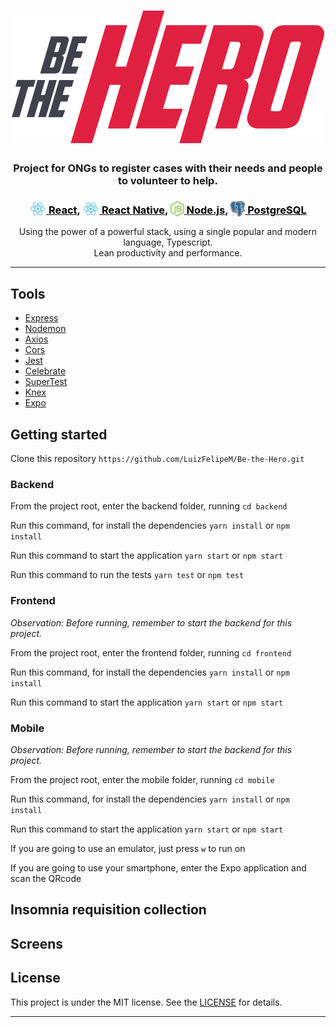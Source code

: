 <h1 align="center">
    <img alt="Be the Hero" title="Be the Hero" src="imgs/logo.svg">
</h1>

<!-- <p align="center">
  <img alt="GitHub language count" src="https://img.shields.io/github/languages/count/annaflavia-castro/be-the-hero.svg">

  <img alt="Repository size" src="https://img.shields.io/github/repo-size/annaflavia-castro/be-the-hero.svg">
  
  <a href="https://github.com/annaflavia-castro/be-the-hero/commits/master">
    <img alt="GitHub last commit" src="https://img.shields.io/github/last-commit/annaflavia-castro/be-the-hero.svg"></a>
  
  <a href="https://github.com/annaflavia-castro/be-the-hero/blob/master/LICENSE">
    <img alt="GitHub license" src="https://img.shields.io/badge/license-MIT-success?style=flat"></a>
</p> -->

<h3 align="center"> Project for ONGs to register cases with their needs and people to volunteer to help. </h3>

<h3 align="center"><a href="https://reactjs.org/" style="color: black;"><img src="imgs/react.svg" alt="react" height="24" style="margin-bottom: -4px;"> React</a>, <a href="https://reactnative.dev/" style="color: black;"><img src="imgs/react.svg" alt="react-native" height="24" style="margin-bottom: -4px;"> React Native</a>, <a href="https://nodejs.org/en/" style="color: black;"><img src="imgs/nodejs.svg" alt="node" height="24" style="margin-bottom: -4px;"> Node.js</a>, <a href="https://www.postgresql.org/" style="color: black;"><img src="imgs/postgresql.svg" alt="postgresql" height="24" style="margin-bottom: -4px;"> PostgreSQL</a></h3>

<p align="center"> Using the power of a powerful stack, using a single popular and modern language, Typescript. <br> Lean productivity and performance. </p>

---

## Tools

<ul>
    <li><a href="https://expressjs.com/pt-br/">Express</a></li>
    <li><a href="https://www.npmjs.com/package/nodemon">Nodemon</a></li>
    <li><a href="https://www.npmjs.com/package/axios">Axios</a></li>
    <li><a href="https://www.npmjs.com/package/cors">Cors</a></li>
    <li><a href="https://www.npmjs.com/package/jest">Jest</a></li>
    <li><a href="https://github.com/arb/celebrate">Celebrate</a></li>
    <li><a href="https://github.com/visionmedia/supertest">SuperTest</a></li>
    <li><a href="http://knexjs.org/">Knex</a></li>
    <li><a href="https://expo.io/">Expo</a></li>
</ul>

## Getting started

Clone this repository `https://github.com/LuizFelipeM/Be-the-Hero.git`

<h3> Backend </h3>

From the project root, enter the backend folder, running `cd backend`

Run this command, for install the dependencies `yarn install` or `npm install`

Run this command to start the application `yarn start` or `npm start`

Run this command to run the tests `yarn test` or `npm test`

<h3> Frontend </h3>

_Observation: Before running, remember to start the backend for this project._

From the project root, enter the frontend folder, running `cd frontend`

Run this command, for install the dependencies `yarn install` or `npm install`

Run this command to start the application `yarn start` or `npm start`

<h3> Mobile </h3>

_Observation: Before running, remember to start the backend for this project._

From the project root, enter the mobile folder, running `cd mobile`

Run this command, for install the dependencies `yarn install` or `npm install`

Run this command to start the application `yarn start` or `npm start`

If you are going to use an emulator, just press `w` to run on

If you are going to use your smartphone, enter the Expo application and scan the QRcode

## Insomnia requisition collection

<!-- The collection of test requests for this project, are in the insomnia.test.json file at the root of the backend project. -->

<!-- ## Layout -->

<!-- The layout is available on [Figma](https://www.figma.com/file/iqE3vgR6PDxhD3ejBwJ90o/Be-The-Hero---OmniStack-11). -->

## Screens
<!-- ![image](https://github.com/annaflavia-castro/be-the-hero/blob/master/imgs/new_ong.png)

![image](https://github.com/annaflavia-castro/be-the-hero/blob/master/imgs/login.png)

![image](https://github.com/annaflavia-castro/be-the-hero/blob/master/imgs/new_incident.png)

![image](https://github.com/annaflavia-castro/be-the-hero/blob/master/imgs/incidents.png)

![image](https://github.com/annaflavia-castro/be-the-hero/blob/master/imgs/smartphone.png) -->

## License
This project is under the MIT license. See the [LICENSE](LICENSE.md) for details.

---

<!-- <p align="center">Made with ❤️ by <strong>Anna Flávia Castro</p> -->